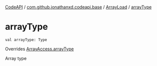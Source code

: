 [CodeAPI](../../index.md) / [com.github.jonathanxd.codeapi.base](../index.md) / [ArrayLoad](index.md) / [arrayType](.)

# arrayType

`val arrayType: Type`

Overrides [ArrayAccess.arrayType](../-array-access/array-type.md)

Array type

